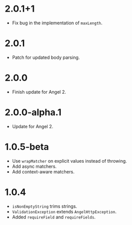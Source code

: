 # 2.0.1+1
* Fix bug in the implementation of `maxLength`.

# 2.0.1
* Patch for updated body parsing.

# 2.0.0
* Finish update for Angel 2.

# 2.0.0-alpha.1
* Update for Angel 2.

# 1.0.5-beta
* Use `wrapMatcher` on explicit values instead of throwing.
* Add async matchers.
* Add context-aware matchers.

# 1.0.4
* `isNonEmptyString` trims strings.
* `ValidationException` extends `AngelHttpException`.
* Added `requireField` and `requireFields`.